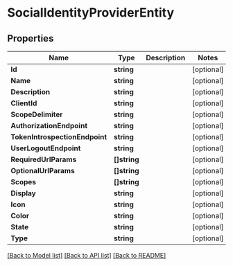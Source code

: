 # SocialIdentityProviderEntity

## Properties

Name | Type | Description | Notes
------------ | ------------- | ------------- | -------------
**Id** | **string** |  | [optional] 
**Name** | **string** |  | [optional] 
**Description** | **string** |  | [optional] 
**ClientId** | **string** |  | [optional] 
**ScopeDelimiter** | **string** |  | [optional] 
**AuthorizationEndpoint** | **string** |  | [optional] 
**TokenIntrospectionEndpoint** | **string** |  | [optional] 
**UserLogoutEndpoint** | **string** |  | [optional] 
**RequiredUrlParams** | **[]string** |  | [optional] 
**OptionalUrlParams** | **[]string** |  | [optional] 
**Scopes** | **[]string** |  | [optional] 
**Display** | **string** |  | [optional] 
**Icon** | **string** |  | [optional] 
**Color** | **string** |  | [optional] 
**State** | **string** |  | [optional] 
**Type** | **string** |  | [optional] 

[[Back to Model list]](../README.md#documentation-for-models) [[Back to API list]](../README.md#documentation-for-api-endpoints) [[Back to README]](../README.md)


